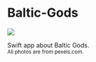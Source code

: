 # Baltic-Gods

<img src="https://repository-images.githubusercontent.com/263995952/458f5d80-95ee-11ea-936c-ade923d0eddd">

Swift app about Baltic Gods.<br>
<small>All photos are from pexels.com.</small>
